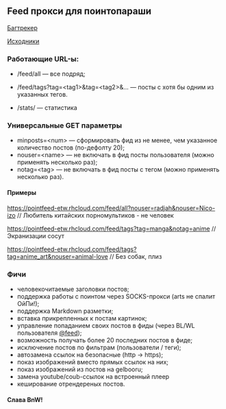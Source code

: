 ## Feed прокси для поинтопараши

[Багтрекер](https://github.com/etw/pointfeed/issues)

[Исходники](https://github.com/etw/pointfeed/)

### Работающие URL-ы:

* /feed/all — все подряд;
* /feed/tags?tag=\<tag1\>&tag=\<tag2\>&... — посты с хотя бы одним из указанных тегов.

* /stats/ — статистика

### Универсальные GET параметры
* minposts=\<num\> — сформировать фид из не менее, чем указанное количество постов (по-дефолту 20);
* nouser=\<name\> — не включать в фид посты пользователя (можно применять несколько раз);
* notag=\<tag\> — не включать в фид посты с тегом (можно применять несколько раз).

#### Примеры

https://pointfeed-etw.rhcloud.com/feed/all?nouser=radjah&nouser=Nico-izo
// Любитель китайских порномультиков - не человек

https://pointfeed-etw.rhcloud.com/feed/tags?tag=manga&notag=anime
// Экранизации сосут

https://pointfeed-etw.rhcloud.com/feed/tags?tag=anime_art&nouser=animal-love
// Без собак, плиз

### Фичи

* человекочитаемые заголовки постов;
* поддержка работы с поинтом через SOCKS-прокси (arts не спалит ОйПи!);
* поддержка Markdown разметки;
* вставка прикрепленных к постам картинок;
* управление попаданием своих постов в фиды (через BL/WL пользователя [@feed](https://feed.point.im));
* возможность получать более 20 последних постов в фиде;
* исключение постов по фильтрам (пользователи / теги);
* автозамена ссылок на безопасные (http -> https);
* показ изображений вместо прямых ссылок на них;
* показ изображений из постов на gelbooru;
* замена youtube/coub-ссылок на встроенный плеер
* кеширование отрендереных постов.

#### Слава BnW!
